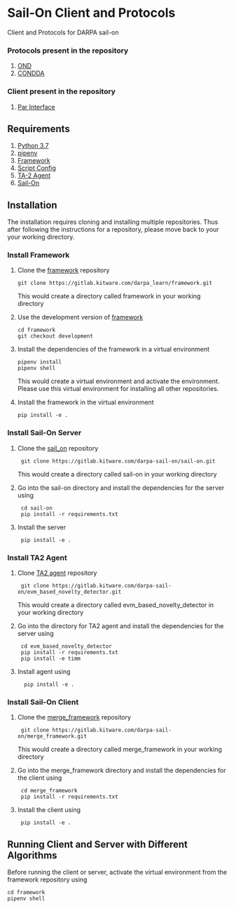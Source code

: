 # Sail-On Client and Protocols

Client and Protocols for DARPA sail-on

### Protocols present in the repository
1. [OND](https://drive.google.com/file/d/1W2Ex4-eQl1CrAbv67fAN0OJL8kmRtvt2/view?usp=sharing)
2. [CONDDA](https://drive.google.com/file/d/1sIDLTgXivaguVfSp3g1qfe7sqiUcvFLA/view?usp=sharing)

### Client present in the repository
1. [Par Interface](https://gitlab.kitware.com/darpa-sail-on/merge_framework/-/blob/master/merge_framework/protocol/parinterface.py)


## Requirements

1. [Python 3.7](https://www.python.org/downloads/release/python-370/)
2. [pipenv](https://pipenv.pypa.io/en/latest/)
3. [Framework](https://gitlab.kitware.com/darpa_learn/framework)
4. [Script Config](https://pypi.org/project/scriptconfig)
5. [TA-2 Agent](https://gitlab.kitware.com/darpa-sail-on/evm_based_novelty_detector)
6. [Sail-On](https://gitlab.kitware.com/darpa-sail-on/sail-on)

## Installation
The installation requires cloning and installing multiple repositories. Thus after
following the instructions for a repository, please move back to your
your working directory.

### Install Framework
1. Clone the [framework](https://gitlab.kitware.com/darpa_learn/framework) repository
   ```
   git clone https://gitlab.kitware.com/darpa_learn/framework.git
   ```
   This would create a directory called framework in your working directory

2. Use the development version of [framework](https://gitlab.kitware.com/darpa_learn/framework)
   ```
   cd framework
   git checkout development
   ```

3. Install the dependencies of the framework in a virtual environment
   ```
   pipenv install
   pipenv shell
   ```
   This would create a virtual environment and activate the environment. Please use this virtual environment for installing all other repositories.

4. Install the framework in the virtual environment
   ```
   pip install -e .
   ```

### Install Sail-On Server
1. Clone the [sail_on](https://gitlab.kitware.com/darpa-sail-on/sail-on) repository
   ```
    git clone https://gitlab.kitware.com/darpa-sail-on/sail-on.git
   ```
   This would create a directory called sail-on in your working directory

2. Go into the sail-on directory and install the dependencies for the server using
   ```
    cd sail-on
    pip install -r requirements.txt
   ```

3. Install the server
   ```
    pip install -e .
   ```

### Install TA2 Agent
1. Clone [TA2 agent](https://gitlab.kitware.com/darpa-sail-on/evm_based_novelty_detector) repository
   ```
    git clone https://gitlab.kitware.com/darpa-sail-on/evm_based_novelty_detector.git
   ```
   This would create a directory called evm_based_novelty_detector in your working directory

2. Go into the directory for TA2 agent and install the dependencies for the server using
   ```
    cd evm_based_novelty_detector
    pip install -r requirements.txt
    pip install -e timm
   ```
3. Install agent using
    ```
      pip install -e .
    ```

### Install Sail-On Client
1. Clone the [merge_framework](https://gitlab.kitware.com/darpa-sail-on/merge_framework) repository
   ```
    git clone https://gitlab.kitware.com/darpa-sail-on/merge_framework.git
   ```
   This would create a directory called merge_framework in your working directory

2. Go into the merge_framework directory and install the dependencies for the client using
   ```
    cd merge_framework
    pip install -r requirements.txt
   ```

3. Install the client using
   ```
    pip install -e .
   ```

## Running Client and Server with Different Algorithms
Before running the client or server, activate the virtual environment from the framework repository using
```
cd framework
pipenv shell
```

